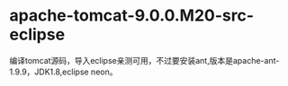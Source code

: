 # apache-tomcat-9.0.0.M20-src-eclipse
编译tomcat源码，导入eclipse亲测可用，不过要安装ant,版本是apache-ant-1.9.9，JDK1.8,eclipse neon。
